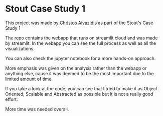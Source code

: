 # Stout Case Study 1
This project was made by [Christos Aivazidis](https://www.linkedin.com/in/aiva00) as part of the Stout's Case Study 1  
  
The repo contains the webapp that runs on streamlit cloud and was made by streamlit. In the webapp you can see the full process as well as all the visualizations.  
  
You can also check the jupyter notebook for a more hands-on approach.  
  
More emphasis was given on the analysis rather than the webapp or anything else, cause it was deemed to be the most important due to the limited amount of time.  
  
If you take a look at the code, you can see that I tried to make it as Object Oriented, Scalable and Abstracted as possible but it is not a really good effort.  

More time was needed overall.
